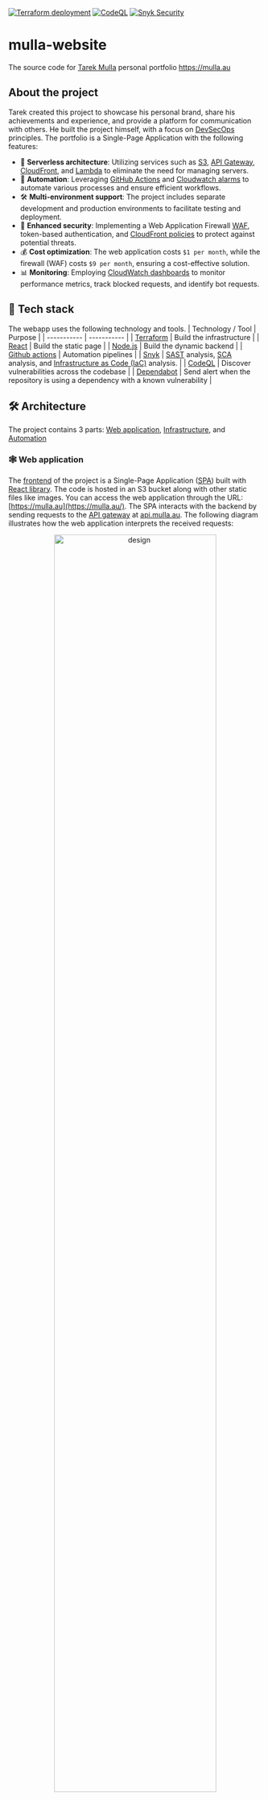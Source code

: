 [![Terraform deployment](https://github.com/tarekmulla/mulla-website/actions/workflows/terraform-deploy.yml/badge.svg)](https://github.com/tarekmulla/mulla-website/actions/workflows/terraform-deploy.yml)  [![CodeQL](https://github.com/tarekmulla/mulla-website/actions/workflows/github-code-scanning/codeql/badge.svg)](https://github.com/tarekmulla/mulla-website/actions/workflows/github-code-scanning/codeql)  [![Snyk Security](https://github.com/tarekmulla/mulla-website/actions/workflows/snyk-security.yml/badge.svg)](https://github.com/tarekmulla/mulla-website/actions/workflows/snyk-security.yml)

# mulla-website
The source code for [Tarek Mulla](https://www.linkedin.com/in/tarekmulla/) personal portfolio https://mulla.au


## About the project ##

Tarek created this project to showcase his personal brand, share his achievements and experience, and provide a platform for communication with others. He built the project himself, with a focus on [DevSecOps](https://www.redhat.com/en/topics/devops/what-is-devsecops) principles.
The portfolio is a Single-Page Application with the following features:
- 🔋 **Serverless architecture**: Utilizing services such as [S3](https://aws.amazon.com/s3/), [API Gateway](https://docs.aws.amazon.com/apigateway/latest/developerguide/welcome.html), [CloudFront](https://aws.amazon.com/cloudfront/), and [Lambda](https://docs.aws.amazon.com/lambda/latest/dg/welcome.html) to eliminate the need for managing servers.
- 🚀 **Automation**: Leveraging [GitHub Actions](https://github.com/features/actions) and [Cloudwatch alarms](https://docs.aws.amazon.com/AmazonCloudWatch/latest/monitoring/AlarmThatSendsEmail.html) to automate various processes and ensure efficient workflows.
- 🛠️ **Multi-environment support**: The project includes separate development and production environments to facilitate testing and deployment.
- 🔐 **Enhanced security**: Implementing a Web Application Firewall [WAF](https://aws.amazon.com/waf/), token-based authentication, and [CloudFront policies](https://docs.aws.amazon.com/AmazonCloudFront/latest/DeveloperGuide/working-with-policies.html) to protect against potential threats.
- 💰 **Cost optimization**: The web application costs `$1 per month`, while the firewall (WAF) costs `$9 per month`, ensuring a cost-effective solution.
- 📊 **Monitoring**: Employing [CloudWatch dashboards](https://docs.aws.amazon.com/AmazonCloudWatch/latest/monitoring/CloudWatch_Dashboards.html) to monitor performance metrics, track blocked requests, and identify bot requests.


## 🧰 Tech stack ##
The webapp uses the following technology and tools.
| Technology / Tool | Purpose |
| ----------- | ----------- |
| [Terraform](https://www.terraform.io/) | Build the infrastructure |
| [React](https://react.dev/) | Build the static page |
| [Node.js](https://nodejs.org) |  Build the dynamic backend |
| [Github actions](https://github.com/features/actions) | Automation pipelines |
| [Snyk](https://snyk.io/) | [SAST](https://snyk.io/learn/application-security/static-application-security-testing/) analysis, [SCA](https://snyk.io/series/open-source-security/software-composition-analysis-sca/) analysis, and [Infrastructure as Code (IaC)](https://docs.snyk.io/scan-cloud-configurations/snyk-infrastructure-as-code) analysis. |
| [CodeQL](https://codeql.github.com/) | Discover vulnerabilities across the codebase |
| [Dependabot](https://github.com/dependabot) | Send alert when the repository is using a dependency with a known vulnerability |



## 🛠️ Architecture ##

The project contains 3 parts: [Web application](./webapp/), [Infrastructure](./infrastructure/), and [Automation](./.github/workflow)



### 🕸️  Web application ###

The [frontend](./webapp/) of the project is a Single-Page Application ([SPA](https://en.wikipedia.org/wiki/Single-page_application)) built with [React library](https://react.dev/). The code is hosted in an S3 bucket along with other static files like images. You can access the web application through the URL: [https://mulla.au](https://mulla.au/).
The SPA interacts with the backend by sending requests to the [API gateway](https://docs.aws.amazon.com/apigateway/latest/developerguide/welcome.html) at [api.mulla.au](api.mulla.au). The following diagram illustrates how the web application interprets the received requests:
<p align="center">
  <img src="/docs/images/webapp.webp" alt="design" width="80%"/>
</p>

### 🏗️ Infrastructure ###

The [infrastructure](./infrastructure/) component is responsible for provisioning cloud resources in [AWS](https://aws.amazon.com/), and it is built using [Terraform](https://www.terraform.io/). It includes the dynamic backend for the web application, which is constructed using [API gateway](https://docs.aws.amazon.com/apigateway/latest/developerguide/welcome.html) and [Lambda functions](https://docs.aws.amazon.com/lambda/latest/dg/welcome.html). The source code for the backend is written in [Node.js](https://nodejs.org).
The architecture diagram below illustrates all the components in the cloud infrastructure:
<p align="center">
  <img src="/docs/images/architecture.svg" alt="design" width="90%"/>
</p>

### 🚀 Automation ###

The [automation pipelines](./.github/worflows) are responsible for deploying the application, performing linting, vulnerability scanning, format checking, and other validation checks. These pipelines are built using [GitHub Actions](https://github.com/features/actions) and written in [YAML](https://en.wikipedia.org/wiki/YAML). The following are the available pipelines:

| Pipeline         | Purpose            |
| ---------------- | ------------------ |
| [terraform-plan](https://github.com/tarekmulla/mulla-website/actions/workflows/terraform-plan.yml) | Check the Terraform plan and show it in the pull request |
| [terraform-deploy](https://github.com/tarekmulla/mulla-website/actions/workflows/terraform-deploy.yml) | Deploy the terraform infrastructure when a new commit pushed to the main branch |
| [snyk-security](https://github.com/tarekmulla/mulla-website/actions/workflows/snyk-security.yml) | Scan the source code, and find vulnerabilities in Terraform files, and suggest security best practices |

## 🛡️ DevSecOps ##

The web application is developed with a focus on [DevSecOps](https://www.redhat.com/en/topics/devops/what-is-devsecops), and it incorporates the following features to support this claim:
- ☁️ **Multi-environments**: The web app is designed to support both a development environment and a [production](https://github.com/tarekmulla/mulla-website/deployments/activity_log?environment=production) environment. This allows for proper testing and staging before deploying changes to the live environment.
- 🚀 **Full Automation**: Dedicated pipelines are implemented to conduct comprehensive checks on any proposed changes before allowing them to be merged into the master branch. This ensures that only validated and approved changes are deployed.
- 🔒 **Protected Branches**: The repository is configured to prevent direct merges into the master branch, adding an extra layer of control and enforcing the use of pull requests for code review and approval.
- 🔍 **Snyk Integration**: [Snyk](https://snyk.io/) is employed for Static Application Security Testing ([SAST](https://snyk.io/learn/application-security/) analysis, Software Composition Analysis ([SCA](https://snyk.io/series/open-source-security/) analysis, and [Infrastructure as Code (IaC)](https://docs.snyk.io/scan-cloud-configurations/snyk-infrastructure-as-code)  analysis. This helps identify potential vulnerabilities and maintain the security of the application and its dependencies.
- 🪄 **CodeQL Integration**: [CodeQL](https://codeql.github.com/) is utilized to discover vulnerabilities across the codebase. It provides a powerful toolset for identifying and addressing security issues within the application code.
- 🔗 **Dependabot Integration**: [Dependabot](https://github.com/dependabot) is configured to send alerts when the repository utilizes a dependency with a known vulnerability. This ensures that vulnerable dependencies are promptly addressed and updated.
- 🚨 **Backend failure Alerting**: Email alerts are set up to notify relevant stakeholders whenever an exception occurs in the backend code. This allows for immediate attention and quick resolution of any issues.
- 📊 **Webapp Monitoring**: The webapp is monitored for performance metrics, blocked requests, and bot requests. This monitoring helps ensure optimal performance, identify potential security threats, and maintain a smooth user experience. The dashboard is showing below:
<p align="center">
  <img src="/docs/images/dashboard.webp" alt="design" width="70%"/>
</p>

- 👮 **Enhanced Security**: The web application is fully secured by implementing a Web Application Firewall ([WAF](https://aws.amazon.com/waf/)), API tokens for authentication, and [CloudFront policies](https://docs.aws.amazon.com/AmazonCloudFront/latest/DeveloperGuide/working-with-policies.html). These measures protect against common security threats and unauthorized access.
The following diagram illustrates the security measures implemented within the web application:
<p align="center">
  <img src="/docs/images/security.webp" alt="design" width="70%"/>
</p>


## How do I get set up? ##
Feel free to clone the repository and create your own portfolio. However, kindly note that the source code is licensed under the `BSD 2-Clause License`. To learn more about the license and its terms, please refer to the complete license documentation available [here](./LICENSE).

### Deployment prerequisites ###

Before proceeding with infrastructure provisioning, make sure to meet the following requirements:

- Set up an S3 bucket to store the infrastructure state file. Update the [backend section](./infrastructure/backend.tf) in the Terraform configuration file accordingly to specify the S3 bucket details. For more details please check this [page](https://developer.hashicorp.com/terraform/language/settings/backends/s3).
- Ensure that you have a public [Route 53](https://aws.amazon.com/route53/) domain where the desired domain is hosted. This domain will be used for the web application.
- Rename the [terraform variables file](./infrastructure/terraform.tfvars.example) to `terraform.tfvars` and set the values accordingly. For example, set the value of the `domain` variable to match the domain you created in Route 53. For more details, please check this [page](https://developer.hashicorp.com/terraform/language/values/variables).
- Rename the [Webapp env file](./webapp/.env.example) to `.env` and configure the necessary values. Please note that the `REACT_APP_TOKEN` can be retrieved from the [SSM parameter](./infrastructure/modules/api/authorizer/ssm.tf) after your first deployment. For more details, please check this [page](https://create-react-app.dev/docs/adding-custom-environment-variables/).

### Web application (React app) ###

* [Install npm](https://docs.npmjs.com/downloading-and-installing-node-js-and-npm)
* [Install react](https://legacy.reactjs.org/docs/getting-started.html)
* Run commands that provided in *./Makefile*:
    * `make install`: install the dependencies
    * `make build`: build the webapp, the artifacts will be stored under `./webapp/build/` dirtectory
    * `make run`: run the webapp, after run the app can be accessed on [localhost:3000](https://localhost:3000)

### Infrastructure (Terraform) ###

* Install [Terraform](https://developer.hashicorp.com/terraform/tutorials/aws-get-started/install-cli)
* Install and configure [AWS CLI](https://docs.aws.amazon.com/cli/latest/userguide/getting-started-install.html#getting-started-install-instructions) based on where you want to provision the tool.
* Create `terraform.tfvars` file, and customize the terraform variable values as explained before in the prerequisites.
* Init, plan and apply terraform. See: [Provisioning Infrastructure](https://developer.hashicorp.com/terraform/cli/run)

**NOTE**: _Terraform will deploy the webapp files (that generated when building the react app) and images stored under directory [./webapp/images](./webapp/images/) automatically._





## Who do I talk to? ##

You can contact Tarek Mulla directly using one of the following:
* 👔 Linkedin: [Tarek Mulla](https://www.linkedin.com/in/tarekmulla/)
* ✉️ Personal Email [tarek@mulla.au](mailto:tarek@mulla.au)
* 📇 Contact form [mulla.au](https://mulla.au)
